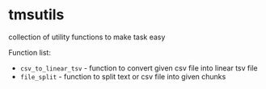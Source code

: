 # tmsutils
collection of utility functions to make task easy

Function list:

- `csv_to_linear_tsv` - function to convert given csv file into linear tsv file
- `file_split` - function to split text or csv file into given chunks

